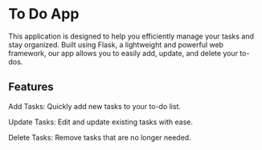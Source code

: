 
# To Do App

This application is designed to help you efficiently manage your tasks and stay organized. Built using Flask, a lightweight and powerful web framework, our app allows you to easily add, update, and delete your to-dos.


## Features

Add Tasks: Quickly add new tasks to your to-do list. 

Update Tasks: Edit and update existing tasks with ease. 

Delete Tasks: Remove tasks that are no longer needed. 
